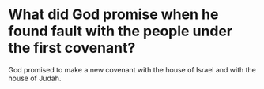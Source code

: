 # What did God promise when he found fault with the people under the first covenant?

God promised to make a new covenant with the house of Israel and with the house of Judah.
